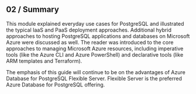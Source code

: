 ## 02 / Summary

This module explained everyday use cases for PostgreSQL and illustrated the typical IaaS and PaaS deployment approaches. Additional hybrid approaches to hosting PostgreSQL applications and databases on Microsoft Azure were discussed as well. The reader was introduced to the core approaches to managing Microsoft Azure resources, including imperative tools (like the Azure CLI and Azure PowerShell) and declarative tools (like ARM templates and Terraform).

The emphasis of this guide will continue to be on the advantages of Azure Database for PostgreSQL Flexible Server. Flexible Server is the preferred Azure Database for PostgreSQL offering.
